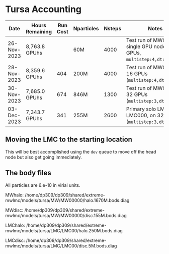 # Tursa Accounting

| Date | Hours Remaining | Run Cost |  Nparticles | Nsteps | Notes |
|------------------|---------------|-------------|--------------|----------------|---------------|
| 26-Nov-2023 | 8,763.8 GPUhs | |  60M | 4000 | Test run of MW0 on single GPU node (4 GPUs, `multistep:4,dt:0.002`)|
| 28-Nov-2023 | 8,359.6 GPUhs | 404 | 200M | 4000 | Test run of MW000 on 16 GPUs (`multistep:4,dt:0.002`)|
| 30-Nov-2023 | 7,685.0 GPUhs | 674 | 846M | 1300 | Test run of MW0000 on 32 GPUs (`multistep:3,dt:0.0016`)|
| 03-Dec-2023 | 7,343.7 GPUhs | 341 | 255M | 2600 | Primary solo LMC run, LMC000, on 32 GPUs (`multistep:3,dt:0.0016`) |



## Moving the LMC to the starting location

This will be best accomplished using the `dev` queue to move off the head node but also get going immediately.

## The body files

All particles are 6.e-10 in virial units.

MWhalo: /home/dp309/dp309/shared/extreme-mwlmc/models/tursa/MW/MW00000/halo.1670M.bods.diag

MWdisc: /home/dp309/dp309/shared/extreme-mwlmc/models/tursa/MW/MW00000/disc.155M.bods.diag

LMChalo: /home/dp309/dp309/shared/extreme-mwlmc/models/tursa/LMC/LMC00/halo.250M.bods.diag

LMCdisc: /home/dp309/dp309/shared/extreme-mwlmc/models/tursa/LMC/LMC00/disc.5M.bods.diag

